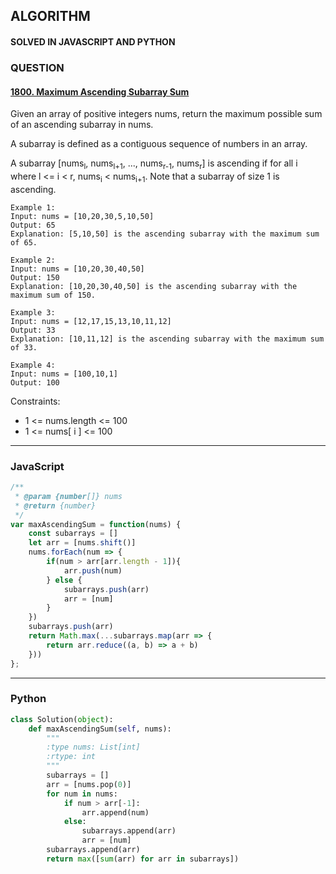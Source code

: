 ## ALGORITHM

#### SOLVED IN JAVASCRIPT AND PYTHON
### QUESTION

#### [1800. Maximum Ascending Subarray Sum](https://leetcode.com/problems/maximum-ascending-subarray-sum/)

Given an array of positive integers nums, return the maximum possible sum of an ascending subarray in nums.

A subarray is defined as a contiguous sequence of numbers in an array.

A subarray [nums<sub>l</sub>, nums<sub>l+1</sub>, ..., nums<sub>r-1</sub>, nums<sub>r</sub>] is ascending if for all i where l <= i < r, nums<sub>i</sub> < nums<sub>i+1</sub>. Note that a subarray of size 1 is ascending.

```
Example 1:
Input: nums = [10,20,30,5,10,50]
Output: 65
Explanation: [5,10,50] is the ascending subarray with the maximum sum of 65.

Example 2:
Input: nums = [10,20,30,40,50]
Output: 150
Explanation: [10,20,30,40,50] is the ascending subarray with the maximum sum of 150.

Example 3:
Input: nums = [12,17,15,13,10,11,12]
Output: 33
Explanation: [10,11,12] is the ascending subarray with the maximum sum of 33.

Example 4:
Input: nums = [100,10,1]
Output: 100
```

Constraints:

* 1 <= nums.length <= 100
* 1 <= nums[ i ] <= 100

-----

### JavaScript

```js
/**
 * @param {number[]} nums
 * @return {number}
 */
var maxAscendingSum = function(nums) {
    const subarrays = []
    let arr = [nums.shift()]
    nums.forEach(num => {
        if(num > arr[arr.length - 1]){
            arr.push(num)
        } else {
            subarrays.push(arr)
            arr = [num]
        }
    })
    subarrays.push(arr)
    return Math.max(...subarrays.map(arr => {
        return arr.reduce((a, b) => a + b)
    }))
};
```

-----

### Python

```py
class Solution(object):
    def maxAscendingSum(self, nums):
        """
        :type nums: List[int]
        :rtype: int
        """
        subarrays = []
        arr = [nums.pop(0)]
        for num in nums:
            if num > arr[-1]:
                arr.append(num)
            else:
                subarrays.append(arr)
                arr = [num]
        subarrays.append(arr)
        return max([sum(arr) for arr in subarrays])        
```
